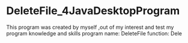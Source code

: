 DeleteFile_4JavaDesktopProgram
==============================

This program was created by myself ,out of my interest and test my program knowledge and skills 
program name: DeleteFile
    function: Dele
